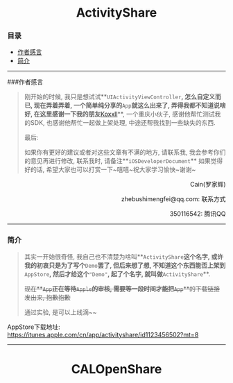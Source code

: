 # <center>ActivityShare</center>

### 目录

- [作者感言](#作者感言)
- [简介](#简介)





---

###作者感言

> 刚开始的时候, 我只是想试试**`UIActivityViewController`**, 怎么自定义而已, 现在弄着弄着, 一个简单纯分享的**`App`**就这么出来了, 弄得我都不知道说啥好, 在这里感谢一下我的朋友**[Koxxll](https://github.com/Koxxll)**, 一个重庆小伙子, 感谢他帮忙测试我的SDK, 也感谢他帮忙一起做上架处理, 中途还帮我找到一些缺失的东西.
>
> 最后:
>
> 如果你有更好的建议或者对这些文章有不满的地方, 请联系我, 我会参考你们的意见再进行修改, 联系我时, 请备注**`iOSDeveloperDocument`** 如果觉得好的话, 希望大家也可以打赏一下~嘻嘻~祝大家学习愉快~谢谢~

<p align="right">Cain(罗家辉)</p>

<p align="right">zhebushimengfei@qq.com: 联系方式</p>

<p align="right">350116542: 腾讯QQ</p>

---

### 简介

> 其实一开始很奇怪, 我自己也不清楚为啥叫**`ActivityShare`**这个名字, 或许我的初衷只是为了写个**`Demo`**罢了, 但后来想了想, 不知道这个东西能否上架到**`AppStore`**, 然后才给这个**`"Demo"`**, 起了个名字, 就叫做**`ActivityShare`**.
>
> ~~现在**`App`**正在等待**`Apple`**的审核, 需要等一段时间才能把**`App`**的下载链接发出来, 抱歉抱歉~~
>
>  通过实验, 是可以上线滴~~



AppStore下载地址: https://itunes.apple.com/cn/app/activityshare/id1123456502?mt=8

---

# <p align="center">CALOpenShare</p>

